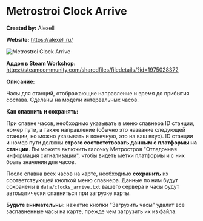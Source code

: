 # Metrostroi Clock Arrive

**Created by:** Alexell

**Website:** https://alexell.ru/

![Metrostroi Clock Arrive](https://mss.community/images/addons/metrostroi_clock_arrive.jpg)

**Аддон в Steam Workshop:** https://steamcommunity.com/sharedfiles/filedetails/?id=1975028372

**Описание:**

Часы для станций, отображающие направление и время до прибытия состава. Сделаны на модели интервальных часов.

**Как спавнить и сохранять:**

При спавне часов, необходимо указывать в меню спавнера ID станции, номер пути, а также направление (обычно это название следующей станции, но можно указывать и конечную, это на ваш вкус).
ID станции и номер пути должны **строго соответствовать данным с платформы на станции**. Вы можете включить галочку Метростроя "Отладочная информация сигнализации", чтобы видеть метки платформы и с них брать значения для часов.

После спавна всех часов на карте, необходимо **сохранить** их соответствующей кнопкой меню спавнера. Данные по ним будут сохранены в `data/clocks_arrive.txt` вашего сервера и часы будут автоматически спавниться при загрузке карты.

**Будьте внимательны:** нажатие кнопки "Загрузить часы" удалит все заспавненные часы на карте, прежде чем загрузить их из файла.
